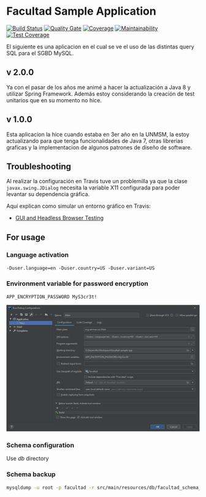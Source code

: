 # Facultad Sample Application
[![Build Status](https://travis-ci.org/cesardl/facultad-sample-app.svg?branch=master)](https://travis-ci.org/cesardl/facultad-sample-app) [![Quality Gate](https://sonarcloud.io/api/project_badges/measure?project=org.sanmarcux.samples.mysql.facultad&metric=alert_status)](https://sonarcloud.io/project/issues?id=org.sanmarcux.samples.mysql.facultad&resolved=false) [![Coverage](https://sonarcloud.io/api/project_badges/measure?project=org.sanmarcux.samples.mysql.facultad&metric=coverage)](https://sonarcloud.io/component_measures?id=org.sanmarcux.samples.mysql.facultad&metric=coverage) [![Maintainability](https://api.codeclimate.com/v1/badges/07262732998e04a64027/maintainability)](https://codeclimate.com/github/cesardl/facultad-sample-app/maintainability) [![Test Coverage](https://api.codeclimate.com/v1/badges/07262732998e04a64027/test_coverage)](https://codeclimate.com/github/cesardl/facultad-sample-app/test_coverage)

El siguiente es una aplicacion en el cual se ve el uso de las distintas query SQL para el SGBD MySQL.

## v 2.0.0
Ya con el pasar de los años me animé a hacer la actualización a Java 8 y utilizar Spring Framework. Además estoy considerando la creación de test unitarios que en su momento no hice.

## v 1.0.0
Esta aplicacion la hice cuando estaba en 3er año en la UNMSM, la estoy actualizando para que tenga funcionalidades de Java 7, otras librerias graficas y la implementacion de algunos patrones de diseño de software.

## Troubleshooting

Al realizar la configuraci&oacute;n en Travis tuve un problemilla ya que la clase `javax.swing.JDialog` necesita la variable X11 configurada para poder levantar su dependencia gr&aacute;fica.

Aqu&iacute; explican como simular un entorno gr&aacute;fico en Travis: 

- [GUI and Headless Browser Testing](https://docs.travis-ci.com/user/gui-and-headless-browsers/#Using-xvfb-directly)

## For usage

### Language activation

```
-Duser.language=en -Duser.country=US -Duser.variant=US
```

### Environment variable for password encryption

```
APP_ENCRYPTION_PASSWORD MyS3cr3t!
```

![alt text](docs/run_configuration.png "Example")

### Schema configuration

Use _db_ directory

### Schema backup

```bash
mysqldump -u root -p facultad -r src/main/resources/db/facultad_schema_and_data.sql
```
